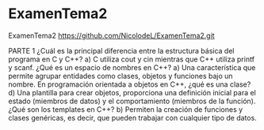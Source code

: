 # ExamenTema2
ExamenTema2
https://github.com/NicolodeL/ExamenTema2.git

PARTE 1
¿Cuál es la principal diferencia entre la estructura básica del programa en C y C++?
a) C utiliza cout y cin mientras que C++ utiliza printf y scanf.
¿Qué es un espacio de nombres en C++?
a) Una característica que permite agrupar entidades como clases, objetos y funciones bajo un nombre.
En programación orientada a objetos en C++, ¿qué es una clase?
d) Una plantilla para crear objetos, proporciona una definición inicial para el estado (miembros de datos) y el comportamiento (miembros de la función).
¿Qué son los templates en C++?
b) Permiten la creación de funciones y clases genéricas, es decir, que pueden trabajar con cualquier tipo de datos.
